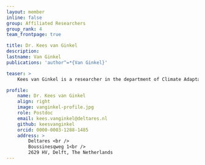 ```yaml
---
layout: member
inline: false
group: Affiliated Researchers
group_rank: 4
team_frontpage: true

title: Dr. Kees van Ginkel
description: 
lastname: Van Ginkel
publications: 'author^=*{Van Ginkel}'

teaser: >
    Kees van Ginkel is a researcher in the department of Climate Adaptation at Deltares and a visiting researcher in the department of Water and Climate Risk (WCR) of the Institute for Environmental Studies (IVM) at Vrije Universiteit Amsterdam.

profile:
    name: Dr. Kees van Ginkel
    align: right
    image: vanginkel-profile.jpg
    role: Postdoc
    email: kees.vanginkel@deltares.nl
    github: keesvanginkel
    orcid: 0000-0003-1288-1485
    address: >
        Deltares <br />
        Boussinesqweg 1<br />
        2629 HV, Delft, The Netherlands    
---
```



